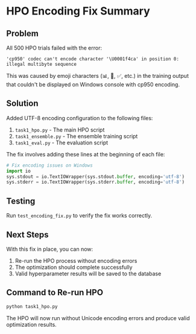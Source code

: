# HPO Encoding Fix Summary

## Problem
All 500 HPO trials failed with the error:
```
'cp950' codec can't encode character '\U0001f4ca' in position 0: illegal multibyte sequence
```

This was caused by emoji characters (📊, 🚀, ✅, etc.) in the training output that couldn't be displayed on Windows console with cp950 encoding.

## Solution
Added UTF-8 encoding configuration to the following files:
1. `task1_hpo.py` - The main HPO script
2. `task1_ensemble.py` - The ensemble training script
3. `task1_eval.py` - The evaluation script

The fix involves adding these lines at the beginning of each file:
```python
# Fix encoding issues on Windows
import io
sys.stdout = io.TextIOWrapper(sys.stdout.buffer, encoding='utf-8')
sys.stderr = io.TextIOWrapper(sys.stderr.buffer, encoding='utf-8')
```

## Testing
Run `test_encoding_fix.py` to verify the fix works correctly.

## Next Steps
With this fix in place, you can now:
1. Re-run the HPO process without encoding errors
2. The optimization should complete successfully
3. Valid hyperparameter results will be saved to the database

## Command to Re-run HPO
```bash
python task1_hpo.py
```

The HPO will now run without Unicode encoding errors and produce valid optimization results.